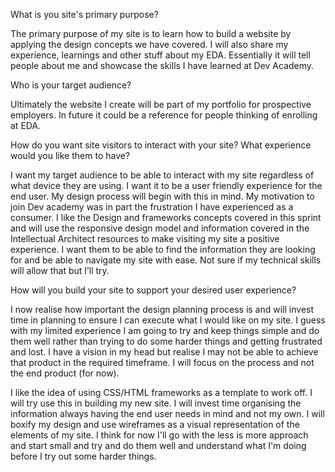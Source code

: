 What is you site's primary purpose?

The primary purpose of my site is to learn how to build a website by applying the design concepts we have covered.  I will also share my experience, learnings and other stuff about my EDA.  Essentially it will tell people about me and showcase the skills I have learned at Dev Academy.  



Who is your target audience?

Ultimately the website I create will be part of my portfolio for prospective employers.  In future it could be a reference for people thinking of enrolling at EDA.  



How do you want site visitors to interact with your site? What experience would you like them to have?

I want my target audience to be able to interact with my site regardless of what device they are using.  I want it to be a user friendly experience for the end user.  My design process will begin with this in mind.  My motivation to join Dev academy was in part the frustration I have experienced as a consumer.  I like the Design and frameworks concepts covered in this sprint and will use the responsive design model and information covered in the Intellectual Architect resources to make visiting my site a positive experience.  I want them to be able to find the information they are looking for and be able to navigate my site with ease.  Not sure if my technical skills will allow that but I’ll try.



How will you build your site to support your desired user experience?

I now realise how important the design planning process is and will invest time in planning to ensure I can execute what I would like on my site. I guess with my limited experience I am going to try and keep things simple and do them well rather than trying to do some harder things and getting frustrated and lost.  I have a vision in my head but realise I may not be able to achieve that product in the required timeframe. I will focus on the process and not the end product (for now).  

I like the idea of using CSS/HTML frameworks as a template to work off. I will try use this in building my new site. I will invest time organising the information always having the end user needs in mind and not my own.  I will boxify my design and use wireframes as a visual representation of the elements of my site.  I think for now I'll go with the less is more approach and start small and try and do them well and understand what I'm doing before I try out some harder things.  

